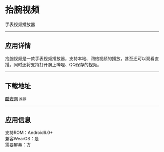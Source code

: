 # 抬腕视频
手表视频播放器

***

## 应用详情
抬腕视频是一款手表视频播放器，支持本地、网络视频的播放，甚至还可以观看直播。同时还将支持打开腕上哔哩、QQ保存的视频。

***

## 下载地址
[酷安网](https://www.coolapk.com/apk/295660) `推荐`

***

## 应用信息
支持ROM：Android6.0+   
兼容WearOS：是  
需要屏幕：方
